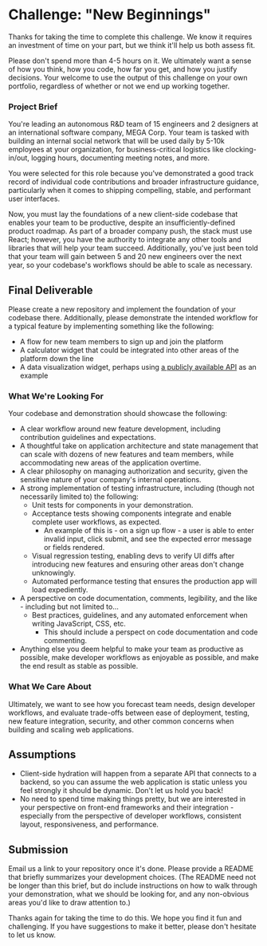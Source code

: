 
# Challenge: "New Beginnings" #

Thanks for taking the time to complete this challenge. We know it requires an investment of time on your part, but we think it'll help us both assess fit.

Please don't spend more than 4-5 hours on it. We ultimately want a sense of how you think, how you code, how far you get, and how you justify decisions. Your welcome to use the output of this challenge on your own portfolio, regardless of whether or not we end up working together.


### Project Brief ###

You're leading an autonomous R&D team of 15 engineers and 2 designers at an international software company, MEGA Corp. Your team is tasked with building an internal social network that will be used daily by 5-10k employees at your organization, for business-critical logistics like clocking-in/out, logging hours, documenting meeting notes, and more.

You were selected for this role because you've demonstrated a good track record of individual code contributions and broader infrastructure guidance, particularly when it comes to shipping compelling, stable, and performant user interfaces.

Now, you must lay the foundations of a new client-side codebase that enables your team to be productive, despite an insufficiently-defined product roadmap. As part of a broader company push, the stack must use React; however, you have the authority to integrate any other tools and libraries that will help your team succeed. Additionally, you've just been told that your team will gain between 5 and 20 new engineers over the next year, so your codebase's workflows should be able to scale as necessary.

## Final Deliverable ##

Please create a new repository and implement the foundation of your codebase there. Additionally, please demonstrate the intended workflow for a typical feature by implementing something like the following:

 - A flow for new team members to sign up and join the platform
 - A calculator widget that could be integrated into other areas of the platform down the line
 - A data visualization widget, perhaps using [a publicly available API](https://github.com/toddmotto/public-apis) as an example

### What We're Looking For ###

Your codebase and demonstration should showcase the following:

 - A clear workflow around new feature development, including contribution guidelines and expectations.
 - A thoughtful take on application architecture and state management that can scale with dozens of new features and team members, while accommodating new areas of the application overtime.
 - A clear philosophy on managing authorization and security, given the sensitive nature of your company's internal operations.
 - A strong implementation of testing infrastructure, including (though not necessarily limited to) the following:
	 - Unit tests for components in your demonstration.
	 - Acceptance tests showing components integrate and enable complete user workflows, as expected.
	   - An example of this is - on a sign up flow - a user is able to enter invalid input, click submit, and see the expected error message or fields rendered.
	 - Visual regression testing, enabling devs to verify UI diffs after introducing new features and ensuring other areas don't change unknowingly.
	 - Automated performance testing that ensures the production app will load expediently.
 - A perspective on code documentation, comments, legibility, and the like - including but not limited to...
	 - Best practices, guidelines, and any automated enforcement when writing JavaScript, CSS, etc.
	   - This should include a perspect on code documentation and code commenting.
 - Anything else you deem helpful to make your team as productive as possible, make developer workflows as enjoyable as possible, and make the end result as stable as possible.

### What We Care About ###

Ultimately, we want to see how you forecast team needs, design developer workflows, and evaluate trade-offs between ease of deployment, testing, new feature integration, security, and other common concerns when building and scaling web applications.

## Assumptions ##

 - Client-side hydration will happen from a separate API that connects to a backend, so you can assume the web application is static unless you feel strongly it should be dynamic. Don't let us hold you back!
 - No need to spend time making things pretty, but we are interested in your perspective on front-end frameworks and their integration - especially from the perspective of developer workflows, consistent layout, responsiveness, and performance.

## Submission ##

Email us a link to your repository once it's done. Please provide a README that briefly summarizes your development choices. (The README need not be longer than this brief, but do include instructions on how to walk through your demonstration, what we should be looking for, and any non-obvious areas you'd like to draw attention to.)

Thanks again for taking the time to do this. We hope you find it fun and challenging. If you have suggestions to make it better, please don't hesitate to let us know.
